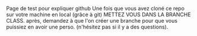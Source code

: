 Page de test pour expliquer github
Une fois que vous avez cloné ce repo sur votre machine en local (grâce à git) METTEZ VOUS DANS LA BRANCHE CLASS.
après, demandez à que l'on créer une branche pour que vous puissiez en avoir une perso.
(n'hésitez pas si il y a des questions).
